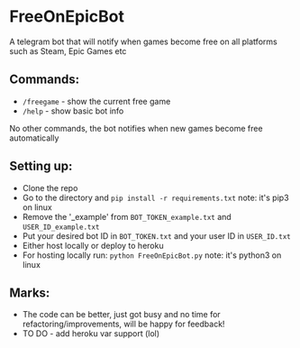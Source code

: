 # FreeOnEpicBot
A telegram bot that will notify when games become free on all platforms such as Steam, Epic Games etc

## Commands:
- `/freegame` - show the current free game
- `/help` - show basic bot info

No other commands, the bot notifies when new games become free automatically

## Setting up: 
- Clone the repo
- Go to the directory and `pip install -r requirements.txt` note: it's pip3 on linux
- Remove the '_example' from `BOT_TOKEN_example.txt` and `USER_ID_example.txt`
- Put your desired bot ID in `BOT_TOKEN.txt` and your user ID in `USER_ID.txt`
- Either host locally or deploy to heroku
- For hosting locally run: `python FreeOnEpicBot.py` note: it's python3 on linux


## Marks:
- The code can be better, just got busy and no time for refactoring/improvements, will be happy for feedback!
- TO DO - add heroku var support (lol)
